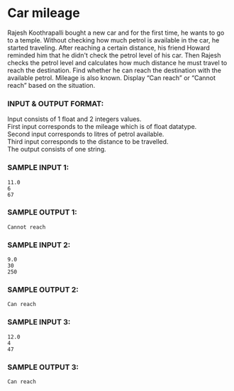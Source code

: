 # Car mileage

Rajesh Koothrapalli bought a new car and for the first time, he wants to go to a temple.
Without checking how much petrol is available in the car, he started traveling.
After reaching a certain distance, his friend Howard reminded him that he didn't
check the petrol level of his car. Then Rajesh checks the petrol level and calculates how much
distance he must travel to reach the destination. Find whether he can reach the destination
with the available petrol. Mileage is also known.
Display “Can reach” or “Cannot reach” based on the situation.

### INPUT & OUTPUT FORMAT:

Input consists of 1 float and 2 integers values. <br>
First input corresponds to the mileage which is of float datatype. <br>
Second input corresponds to litres of petrol available. <br>
Third input corresponds to the distance to be travelled. <br>
The output consists of one string.

### SAMPLE INPUT 1:

```
11.0
6
67
```

### SAMPLE OUTPUT 1:

```
Cannot reach
```

### SAMPLE INPUT 2:

```
9.0
30
250
```

### SAMPLE OUTPUT 2:

```
Can reach
```

### SAMPLE INPUT 3:

```
12.0
4
47
```

### SAMPLE OUTPUT 3:

```
Can reach
```
